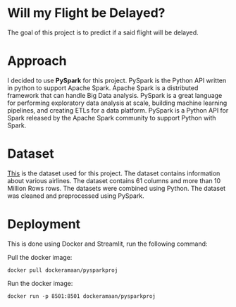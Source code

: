 # Will my Flight be Delayed?
The goal of this project is to predict if a said flight will be delayed.

# Approach
I decided to use **PySpark** for this project. PySpark is the Python API written in python to support Apache Spark. Apache Spark is a distributed framework that can handle Big Data analysis. PySpark is a great language for performing exploratory data analysis at scale, building machine learning pipelines, and creating ETLs for a data platform. PySpark is a Python API for Spark released by the Apache Spark community to support Python with Spark.

# Dataset
[This](https://www.kaggle.com/datasets/robikscube/flight-delay-dataset-20182022/) is the dataset used for this project. The dataset contains information about various airlines. The dataset contains 61 columns and more than 10 Million Rows rows. The datasets were combined using Python. The dataset was cleaned and preprocessed using PySpark.

# Deployment
This is done using Docker and Streamlit, run the following command:
<br>

Pull the docker image:
```
docker pull dockeramaan/pysparkproj
```
Run the docker image:
```
docker run -p 8501:8501 dockeramaan/pysparkproj
```
